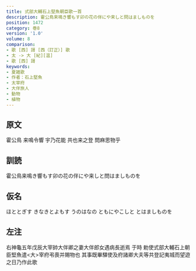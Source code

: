 ```yaml
---
title: 式部大輔石上堅魚朝臣歌一首
description: 霍公鳥来鳴き響もす卯の花の伴にや来しと問はましものを
position: 1472
category: 巻8
version: '1.0'
volume: 8
comparison:
- 歌 [西] 謌 [西（訂正）] 歌
- 太 -> 大 [紀][温]
- 歌 [西] 謌
keywords:
- 夏雑歌
- 作者：石上堅魚
- 太宰府
- 大伴旅人
- 動物
- 植物
---
```


## 原文

霍公鳥 来鳴令響 宇乃花能 共也来之登 問麻思物乎

## 訓読

霍公鳥来鳴き響もす卯の花の伴にや来しと問はましものを

## 仮名

ほととぎす きなきとよもす うのはなの ともにやこしと とはましものを

## 左注

右神龜五年戊辰大宰帥大伴卿之妻大伴郎女遇病長逝焉 于時 勅使式部大輔石上朝臣堅魚遣<大>宰府弔喪并賜物也 其事既畢驛使及府諸卿大夫等共登記夷城而望遊之日乃作此歌
